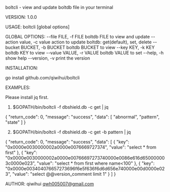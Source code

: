 
boltcli - view and update boltdb file in your terminal

VERSION:
  1.0.0

USAGE:
  boltcli [global options]

GLOBAL OPTIONS:
  --file FILE, -f FILE        boltdb FILE to view and update
  --action value, -c value    action to update boltdb: get(default), set, delete
  --bucket BUCKET, -b BUCKET  boltdb BUCKET to view
  --key KEY, -k KEY           boltdb KEY to view
  --value VALUE, -r VALUE     boltdb VALUE to set
  --help, -h                  show help
  --version, -v               print the version
  

INSTALLATION:

  go install github.com/qiwihui/boltcli

EXAMPLES:

  Please install jq first.

  1. $GOPATH/bin/boltcli -f dbshield.db -c get | jq
  
  {
  "return_code": 0,
  "message": "success",
  "data": [
    "abnormal",
    "pattern",
    "state"
  ]
  }

  2. $GOPATH/bin/boltcli -f dbshield.db -c get -b pattern | jq

  {
  "return_code": 0,
  "message": "success",
  "data": [
    {
    "key": "0x0000e0030000002a0000e0076669727374",
    "value": "select * from first"
    },
    {
    "key": "0x0000e0030000002a0000e00766697273740000e0086e616d650000003c0000e023",
    "value": "select * from first where name<100"
    },
    {
    "key": "0x0000e003404076657273696f6e5f636f6d6d656e740000e00d0000e023",
    "value": "select @@version_comment limit 1"
    }
  ]
  }

AUTHOR:
  qiwihui <qwh005007@gmail.com>
